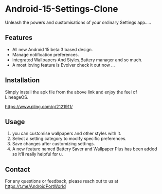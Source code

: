 # Android-15-Settings-Clone

Unleash the powers and customisations of your ordinary Settings app.....

## Features

- All new Android 15 beta 3 based design.
- Manage notification preferences.
- Integrated Wallpapers And Styles,Battery manager and so much.
- A most loving feature is Evolver check it out now ...

## Installation

Simply install the apk file from the above link and enjoy the feel of LineageOS.

https://www.pling.com/p/2121911/

## Usage
1. you can customise wallpapers and other styles with it.
3. Select a setting category to modify specific preferences.
4. Save changes after customizing settings.
5. A new feature named Battery Saver and Wallpaper Plus has been added so it'll really helpful for u.

## Contact

For any questions or feedback, please reach out to us at 
https://t.me/AndroidPortWorld
